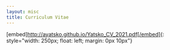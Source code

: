 ```yaml
---
layout: misc
title: Curriculum Vitae
---
```


[embed]http://ayatsko.github.io/Yatsko_CV_2021.pdf[/embed]{: style="width: 250px; float: left; margin: 0px 10px"}
